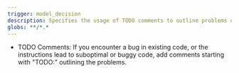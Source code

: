 ```yaml
---
trigger: model_decision
description: Specifies the usage of TODO comments to outline problems or bugs encountered in existing code, regardless of file type.
globs: **/*.*
---
```

- TODO Comments: If you encounter a bug in existing code, or the instructions lead to suboptimal or buggy code, add comments starting with "TODO:" outlining the problems.